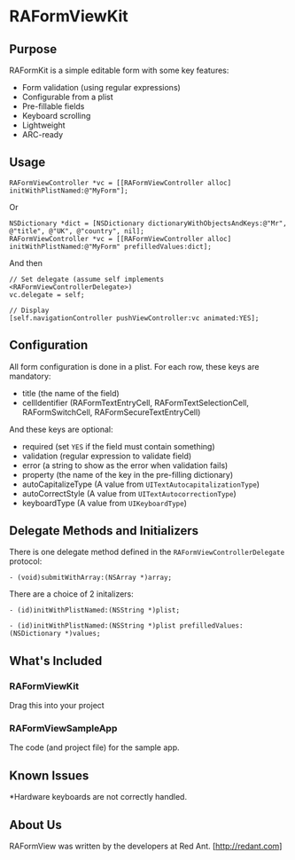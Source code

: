 RAFormViewKit
=============

Purpose
-------

RAFormKit is a simple editable form with some key features:

* Form validation (using regular expressions)
* Configurable from a plist
* Pre-fillable fields
* Keyboard scrolling
* Lightweight
* ARC-ready


Usage
-----

    RAFormViewController *vc = [[RAFormViewController alloc] initWithPlistNamed:@"MyForm"];

Or

    NSDictionary *dict = [NSDictionary dictionaryWithObjectsAndKeys:@"Mr", @"title", @"UK", @"country", nil];
    RAFormViewController *vc = [[RAFormViewController alloc] initWithPlistNamed:@"MyForm" prefilledValues:dict];

And then

    // Set delegate (assume self implements <RAFormViewControllerDelegate>)
    vc.delegate = self;

    // Display
    [self.navigationController pushViewController:vc animated:YES];


Configuration
-------------

All form configuration is done in a plist. For each row, these keys are mandatory:

* title (the name of the field)
* cellIdentifier (RAFormTextEntryCell, RAFormTextSelectionCell, RAFormSwitchCell, RAFormSecureTextEntryCell)

And these keys are optional:

* required (set `YES` if the field must contain something)
* validation (regular expression to validate field)
* error (a string to show as the error when validation fails)
* property (the name of the key in the pre-filling dictionary)
* autoCapitalizeType (A value from `UITextAutocapitalizationType`)
* autoCorrectStyle (A value from `UITextAutocorrectionType`)
* keyboardType (A value from `UIKeyboardType`)


Delegate Methods and Initializers
---------------------------------

There is one delegate method defined in the `RAFormViewControllerDelegate` protocol:

    - (void)submitWithArray:(NSArray *)array;

There are a choice of 2 initalizers:

    - (id)initWithPlistNamed:(NSString *)plist;
    
    - (id)initWithPlistNamed:(NSString *)plist prefilledValues:(NSDictionary *)values;



What's Included
---------------

### RAFormViewKit

Drag this into your project

### RAFormViewSampleApp

The code (and project file) for the sample app.


Known Issues
------------

*Hardware keyboards are not correctly handled.


About Us
--------

RAFormView was written by the developers at Red Ant. [http://redant.com]


